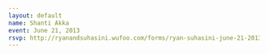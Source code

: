 ```yaml
---
layout: default
name: Shanti Akka
event: June 21, 2013
rsvp: http://ryanandsuhasini.wufoo.com/forms/ryan-suhasini-june-21-2013/
---
```

